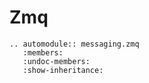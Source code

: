 # Zmq

```{eval-rst}
.. automodule:: messaging.zmq
   :members:
   :undoc-members:
   :show-inheritance:
```
